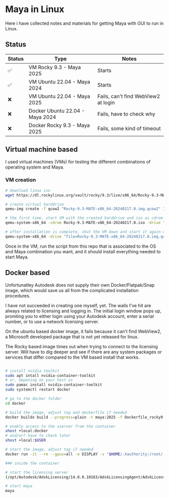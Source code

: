 # Maya in Linux

Here i have collected notes and materials for getting Maya with GUI to run in Linux.

## Status

| Status   | Type | Notes |
| ------   | ---- | ----- |
| &#9989;  | VM Rocky 9.3 - Maya 2025 | Starts |
| &#9989;  | VM Ubuntu 22.04 - Maya 2024 | Starts |
| &#10060; | VM Ubuntu 22.04 - Maya 2025 | Fails, can't find WebView2 at login |
| &#10060; | Docker Ubuntu 22.04 - Maya 2024 | Fails, have to check why |
| &#10060; | Docker Rocky 9.3 - Maya 2025 | Fails, some kind of timeout |


## Virtual machine based

I used virtual machines (VMs) for testing the different combinations of operating system and Maya.

### VM creation

```bash
# download linux iso
wget https://dl.rockylinux.org/vault/rocky/9.3/live/x86_64/Rocky-9.3-MATE-x86_64-20240217.0.iso

# create virtual harddrive
qemu-img create -f qcow2 "Rocky-9.3-MATE-x86_64-20240217.0.img.qcow2" 100G

# the first time, start VM with the created harddrive and iso as cdrom
qemu-system-x86_64 -cdrom Rocky-9.3-MATE-x86_64-20240217.0.iso -drive "file=Rocky-9.3-MATE-x86_64-20240217.0.img.qcow2,format=qcow2" -enable-kvm -m 16G -smp 8 -cpu host

# after installation is complete, shut the VM down and start it again without the iso mounted
qemu-system-x86_64 -drive "file=Rocky-9.3-MATE-x86_64-20240217.0.img.qcow2,format=qcow2" -enable-kvm -m 16G -smp 8 -cpu host
```

Once in the VM, run the script from this repo that is associated to the OS and Maya combination you want, and it should install everything needed to start Maya.



## Docker based

Unfortunatley Autodesk does not supply their own Docker/Flatpak/Snap image, which would save us all from the complicated installation procedures.

I have not succeeded in creating one myself, yet. The walls I've hit are always related to licensing and logging in. The initial login window pops up, promting you to either login using your Autodesk account, enter a serial number, or to use a network licensing server.

On the ubuntu based docker image, it fails because it can't find WebView2, a Microsoft developed package that is not yet released for linux. 

The Rocky based image times out when trying to connect to the licensing server. Will have to dig deeper and see if there are any system packages or services that differ compared to the VM based install that works.

```bash

# install nvidia toolkit                                                                
sudo apt intall nvidia-container-toolkit
# or, depening on your host os
sudo pamac install nvidia-container-toolkit
sudo systemctl restart docker

# go to the docker folder
cd docker

# build the image, adjust tag and dockerfile if needed
docker buildx build --progress=plain -t maya:2025 -f Dockerfile_rocky9.3-2025 .

# enable access to the xserver from the container
xhost +local:docker
# and/or? have to check later
xhost +local:$USER

# start the image, adjust tag if needed
docker run -it --rm --gpus=all -e DISPLAY -v "$HOME/.Xauthority:/root/.Xauthority:rw" -v /tmp/.X11-unix:/tmp/.X11-unix maya:2025

### inside the container

# start the licensing server
(/opt/Autodesk/AdskLicensing/14.0.0.10163/AdskLicensingAgent/AdskLicensingAgent -i 9be5a8a9-d1d8-4be4-b4c7-e3935f1e6607 --no-gui -c 2 &) ; /usr/bin/AdskLicensingService --run &

# start maya
maya
```


